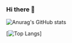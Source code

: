 ### Hi there 👋


![Anurag's GitHub stats](https://github-readme-stats.vercel.app/api?username=yarexmarvin&show_icons=true&theme=radical)


[![Top Langs](https://github-readme-stats.vercel.app/api/top-langs/?username=yarexmarvin&layout=compact&hide=css,html,sass)]
